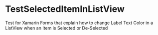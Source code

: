 # TestSelectedItemInListView
Test for Xamarin Forms that explain how to change Label Text Color in a ListView when an Item is Selected or De-Selected
